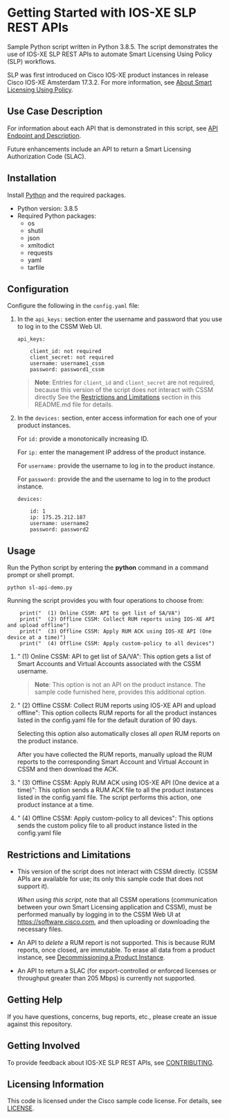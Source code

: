 # Getting Started with IOS-XE SLP REST APIs


Sample Python script written in Python 3.8.5. The script demonstrates the use of IOS-XE SLP REST APIs to automate Smart Licensing Using Policy (SLP) workflows.

SLP was first introduced on Cisco IOS-XE product instances in release Cisco IOS-XE Amsterdam 17.3.2. For more information, see [About Smart Licensing Using Policy](https://developer.cisco.com/docs/ios-xe/smart-licensing/#!introduction/about-smart-licensing-using-policy).

## Use Case Description

For information about each API that is demonstrated in this script, see [API Endpoint and Description](https://developer.cisco.com/docs/ios-xe/smart-licensing/#!about-the-apis/api-endpoint-and-description).

Future enhancements include an API to return a Smart Licensing Authorization Code (SLAC).

## Installation

Install [Python](https://www.python.org/downloads/) and the required packages. 

* Python version: 3.8.5
* Required Python packages:
  * os
  * shutil
  * json
  * xmltodict
  * requests
  * yaml
  * tarfile
  

## Configuration


Configure the following in the ```config.yaml``` file: 

1. In the ```api_keys:``` section enter the username and password that you use to log in to the CSSM Web UI. 

	```
    api_keys:
  
    	client_id: not required
    	client_secret: not required
    	username: username1_cssm
    	password: password1_cssm
	```

    
    >**Note**: Entries for ```client_id``` and ```client_secret``` are not required, because this version of the script does not interact with CSSM directly See the [Restrictions and Limitations](#restrictions-and-limitations) section in this README.md file for details.

2. In the ```devices:``` section, enter access information for each one of your product instances.  

	For ```id:``` provide a monotonically increasing ID.

	For ```ip:``` enter the management IP address of the product instance.

	For ```username:``` provide the username to log in to the product instance. 

	For ```password:``` provide the and the username to log in to the product instance. 

	```
    devices:
  
    	id: 1
    	ip: 175.25.212.187
    	username: username2
    	password: password2
	```


## Usage

Run the Python script by entering the **python** command in a command prompt or shell prompt. 

```
python sl-api-demo.py
``` 

Running the script provides you with four operations to choose from:
```
    print("  (1) Online CSSM: API to get list of SA/VA")
    print("  (2) Offline CSSM: Collect RUM reports using IOS-XE API and upload offline")
    print("  (3) Offline CSSM: Apply RUM ACK using IOS-XE API (One device at a time)")
    print("  (4) Offline CSSM: Apply custom-policy to all devices")
```
1. "  (1) Online CSSM: API to get list of SA/VA": This option gets a list of Smart Accounts and Virtual Accounts associated with the CSSM username.
   >**Note**: This option is not an API on the product instance.  The sample code furnished here, provides this additional option. 

2. "  (2) Offline CSSM: Collect RUM reports using IOS-XE API and upload offline":  This option collects RUM reports for all the product instances listed in the config.yaml file for the default duration of 90 days.
   
   Selecting this option also automatically closes all _open_ RUM reports on the product instance.
   
   After you have collected the RUM reports, manually upload the RUM reports to the corresponding Smart Account and Virtual Account in CSSM and then download the ACK.

3. "  (3) Offline CSSM: Apply RUM ACK using IOS-XE API (One device at a time)": This option sends a RUM ACK file to all the product instances listed in the config.yaml file. The script performs this action, one product instance at a time. 
4. "  (4) Offline CSSM: Apply custom-policy to all devices": This options sends the custom policy file to all product instance listed  in the config.yaml file



## Restrictions and Limitations

* This version of the script does not interact with CSSM directly. (CSSM APIs are available for use;  its only this sample code that does not support it).

	_When using this script_, note that all CSSM operations (communication between your own Smart Licensing application and CSSM),  must be performed manually by logging in to the CSSM Web UI at https://software.cisco.com,  and then uploading or downloading the necessary files.
    

* An API to _delete_ a RUM report is not supported. This is because RUM reports, once closed, are immutable. To erase all data from a product instance, see [Decommissioning a Product Instance](https://developer.cisco.com/docs/ios-xe/smart-licensing/#!recommended-workflows/decommissioning-a-product-instance).

* An API to return a SLAC (for export-controlled or enforced licenses or throughput greater than 205 Mbps) is currently not supported.


## Getting Help

If you have questions, concerns, bug reports, etc., please create an issue against this repository.

## Getting Involved

To provide feedback about IOS-XE SLP REST APIs,  see [CONTRIBUTING](./CONTRIBUTING.md).

## Licensing Information

This code is licensed under the Cisco sample code license. For details, see [LICENSE](LICENSE.md).
